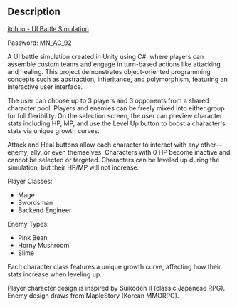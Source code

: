 ## Description
[itch.io - UI Battle Simulation](https://lilnawrocki.itch.io/ui-battle-simulation)

Password: MN_AC_92

A UI battle simulation created in Unity using C#, where players can assemble custom teams and engage in turn-based actions like attacking and healing. This project demonstrates object-oriented programming concepts such as abstraction, inheritance, and polymorphism, featuring an interactive user interface.

The user can choose up to 3 players and 3 opponents from a shared character pool. Players and enemies can be freely mixed into either group for full flexibility. On the selection screen, the user can preview character stats including HP, MP, and use the Level Up button to boost a character's stats via unique growth curves.

Attack and Heal buttons allow each character to interact with any other—enemy, ally, or even themselves.
Characters with 0 HP become inactive and cannot be selected or targeted.
Characters can be leveled up during the simulation, but their HP/MP will not increase.

Player Classes:
- Mage
- Swordsman
- Backend Engineer

Enemy Types:
- Pink Bean
- Horny Mushroom
- Slime

Each character class features a unique growth curve, affecting how their stats increase when leveling up.

Player character design is inspired by Suikoden II (classic Japanese RPG).
Enemy design draws from MapleStory (Korean MMORPG).
